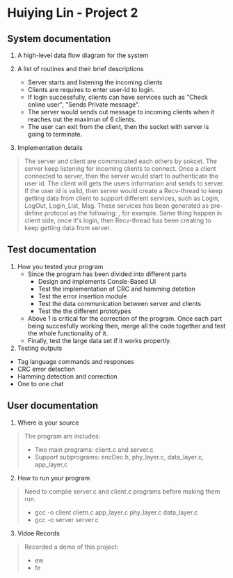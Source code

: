 # Huiying Lin - Project 2 

## System documentation
1. A high-level data flow diagram for the system

2. A list of routines and their brief descriptions
    - Server starts and listening the incoming clients
    - Clients are requires to enter user-id to login.
    - If login successfully, clients can have services such as "Check online user", "Sends Private message".
    - The server would sends out message to incoming clients when it reaches out the maximun of 6 clients.
    - The user can exit from the client, then the socket with server is going to terminate. 
3. Implementation details
> The server and client are commnicated each others by sokcet. The server keep listening for incoming clients to connect. Once a client connected to server, then the server would start to authenticate the user id. The client will gets the users information and sends to server. If the user id is valid, then server would create a Recv-thread to keep getting data from client to support different services, such as Login, LogOut, Login_List, Msg. These services has been generated as pre-define protocol as the following: <LOG></LOG>, for example. Same thing happen in client side, once it's login, then Recv-thread has been creating to keep getting data from server.  
## Test documentation
1. How you tested your program
    - Since the program has been divided into different parts
        - Design and implements Consle-Based UI
        - Test the implementation of CRC and hamming detetion
        - Test the error insertion module
        - Test the data communication between server and clients
        - Test the the different prototypes
    - Above 1 is critical for the correction of the program. Once each part being succesfully working then, merge all the code together and test the whole functionality of it.
    - Finally, test the large data set if it works propertly.
2. Testing outputs
- Tag language commands and responses
- CRC error detection
- Hamming detection and correction
- One to one chat

## User documentation
1. Where is your source
> The program are includes:
> - Two main programs: client.c and server.c
> - Support subprograms: encDec.h, phy_layer.c, data_layer.c, app_layer,c
2. How to run your program
> Need to complie server.c and client.c programs before making them run.
> - gcc -o client clietn.c app_layer.c phy_layer.c data_layer.c
>- gcc -o server server.c
3.  Vidoe Records
> Recorded a demo of this project:
> - ew
> - fe
